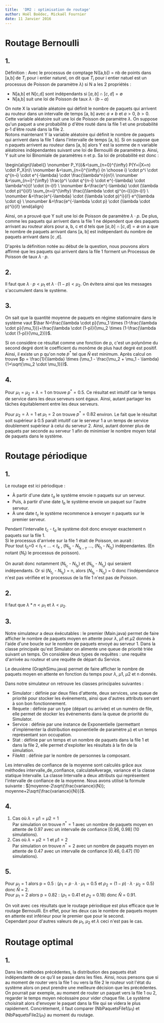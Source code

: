 ```yaml
---
title:  'DM2 : optimisation de routage'
author: Hoël Boëdec, Mickaël Fournier
date: 11 Janvier 2016
---
```


# Routage Bernoulli

## 1.

Définition : Avec le processus de comptage N([a,b]) = nb de points dans [a,b] de $T_i$ pour i entier naturel, on dit que $T_i$ pour i entier natuel est un processus de Poisson de paramètre $\lambda$) si N a les 2 propriétés :  
  - N[a,b] et N[c,d] sont indépendants si $[a, b] \cap [c, d] = \emptyset$  
  - N[a,b] suit une loi de Poisson de taux $\lambda \cdot (b-a)$

On note X la variable aléatoire qui définit le nombre de paquets qui arrivent au routeur dans un intervalle de temps [a, b] avec $a\not=b$ et $a>0$, $b>0$. Cette variable aléatoire suit une loi de Poisson de paramètre $\lambda$. On suppose qu'un paquet a une probabilité p d'être routé dans la file 1 et une probabilité p-1 d'être routé dans la file 2.  
Notons maintenant Y la variable aléatoire qui définit le nombre de paquets qui arrivent dans la file 1 dans l'intervalle de temps [a, b]. Si on suppose que n paquets arrivent au routeur dans [a, b] alors Y est la somme de n variable aléatoires indépendantes suivant une loi de Bernouilli de paramètre p. Ainsi, Y suit une loi Binomiale de paramètres n et p. Sa loi de probabilité est donc :

\begin{align}\label{}
      \nonumber P_Y(i)&=\sum_{n=0}^{\infty} P(Y=i|X=n) \cdot P_X(n)\\
      \nonumber &=\sum_{n=i}^{\infty} {n \choose i} \cdot p^i \cdot q^{n-i} \cdot e^{-\lambda} \cdot \frac{\lambda^n}{n!}\\
      \nonumber &=\sum_{n=i}^{\infty} \frac{p^i \cdot q^{n-i} \cdot e^{-\lambda} \cdot \lambda^n}{i! \cdot (n-i)!} \\
      \nonumber &=\frac{e^{-\lambda} \cdot (\lambda \cdot p)^i}{i!}  \sum_{n=i}^{\infty} \frac{(\lambda \cdot q)^{n-i}}{(n-i)!} \\
      \nonumber &=\frac{e^{-\lambda} \cdot (\lambda \cdot p)^i}{i!} e^{\lambda \cdot q} \\
      \nonumber &=\frac{e^{-\lambda \cdot p} \cdot (\lambda \cdot p)^i}{i!}
      \end{align}

Ainsi, on a prouvé que Y suit une loi de Poisson de paramètre $\lambda \cdot p$. De plus, comme les paquets qui arrivent dans la file 1 ne dépendent que des paquets arrivant au routeur alors pour a, b, c et d tels que $[a, b] \cap [c, d] = \emptyset$ on a que le nombre de paquets arrivant dans [a, b] est indépendant du nombre de paquets arrivant dans [c ,d].  

D'après la définition notée au début de la question, nous pouvons alors affirmé que les paquets qui arrivent dans la file 1 forment un Processus de Poisson de taux $\lambda \cdot p$.

## 2.
Il faut que $\lambda \cdot p<\mu_1$ et $\lambda \cdot (1-p)<\mu_2$. On évitera ainsi que les messages s'accumulent dans le système.

## 3.
On sait que la quantité moyenne de paquets en régime stationnaire dans le système vaut $\bar N=\frac{\lambda \cdot p}{\mu_1 \times (1-\frac{\lambda \cdot p}{\mu_1})}+\frac{\lambda \cdot (1-p)}{\mu_2 \times (1-\frac{\lambda \cdot (1-p)}{\mu_2})}$.

Si on considère ce résultat comme une fonction de p, c'est un polynôme du second degré dont le coefficient du monôme de plus haut degré est positif. Ainsi, il existe un p qu'on note $p^*$ tel que $\bar N$ est minimum.
Après calcul on trouve $p = \frac{1}{\lambda} \times (\mu_1 - \frac{\mu_2 + \mu_1 - \lambda}{1+\sqrt{\mu_2 \cdot \mu_1}})$.

## 4.
Pour $\mu_1=\mu_2=\lambda=1$ on trouve $p^*=0.5$. Ce résultat est intuitif car le temps de service dans les deux serveurs sont égaux. Ainsi, autant partager les tâches équitablement entre les deux serveurs.

Pour $\mu_2=\lambda=1$ et $\mu_1=2$ on trouve $p^*=0.82$ environ. Le fait que le résultat soit supérieur à 0.5 paraît intuitif car le serveur 1 a un temps de service doublement supérieur à celui du serveur 2. Ainsi, autant donner plus de paquets par seconde au serveur 1 afin de minimiser le nombre moyen total de paquets dans le système.

# Routage périodique

## 1.
Le routage est ici périodique :

- À partir d'une date $t_a$ le système envoie n paquets sur un serveur.
- Puis, à partir d'une date $t_b$ le système envoie un paquet sur l'autre serveur.
- À une date $t_c$ le système recommence à envoyer n paquets sur le premier serveur.

Pendant l'intervalle $t_c$ - $t_a$ le système doit donc envoyer exactement n paquets sur la file 1.    
Si le processus d'arrivée sur la file 1 était de Poisson, on aurait :  
Pour tout $t_0$=0 < $t_1$ < ... < $t_k$ , ($N_{t_k}$ - $N_{t_{k-1}}$, ..., ($N_{t_1}$ - $N_{t_0}$) indépendantes. (En notant ($N_t$) le processus de poisson).

On aurait donc notamment ($N_{t_c}$ - $N_{t_b}$) et ($N_{t_b}$ - $N_{t_a}$) qui seraient indépendants. Or si ($N_{t_c}$ - $N_{t_b}$) = n, alors ($N_{t_b}$ - $N_{t_a}$) = 0 donc l'indépendance n'est pas vérifiée et le processus de la file 1 n'est pas de Poisson.

## 2.
Il faut que $\lambda*n<\mu_1$ et $\lambda<\mu_2$.

## 3.
Notre simulateur a deux éxécutables : le premier (Main.java) permet de faire afficher le nombre de paquets moyen en attente pour $\lambda$, $\mu1$ et $\mu2$ donnés à l'aide d'une boucle sur le nombre de paquets envoyé au serveur 1. Dans la classe principale qu'est Simulator on alimente une queue de priorité triée suivant un temps. On considère deux types de requêtes : une requête d'arrivée au routeur et une requête de départ du Service.

Le deuxième (GraphSimu.java) permet de faire afficher le nombre de paquets moyen en attente en fonction du temps pour $\lambda$, $\mu1$, $\mu2$ et n donnés.

Dans notre simulateur on retrouve les classes principales suivantes :

  - Simulator : définie par deux files d'attente, deux services, une queue de priorité pour stocker les événements, ainsi que d'autres attributs servant à son bon fonctionnement.
  - Requete : définie par un type (départ ou arrivée) et un numéro de file, elle permet de stocker les événements dans la queue de priorité du Simulator.
  - Service : définie par une instance de Exponentielle (permettant d'implémenter la distribution exponentielle de paramètre $\mu$) et un temps représentant son occupation.
  - Stat : définie par un temps et un nombre de paquets dans la file 1 et dans la file 2, elle permet d'exploiter les résultats à la fin de la simulation.
  - FileAtt : définie par le nombre de personnes la composant.

Les intervalles de confiance de la moyenne sont calculés grâce aux méthodes intervalle_de_confiance, calculateAverage, variance et la classe statique Intervalle. La classe Intervalle a deux attributs qui représentent l'intervalle de confiance de la moyenne. Nous avons utilisé la formule suivante : $[moyenne-2\sqrt{\frac{variance}{N}}; moyenne+2\sqrt{\frac{variance}{N}}]$.

## 4.

1. Cas où $\lambda=\mu1=\mu2=1$  
  Par simulation on trouve $n^*=1$ avec un nombre de paquets moyen en attente de 0.97 avec un intervalle de confiance [0.96, 0.98] (10 simulations).
2. Cas où $\lambda=\mu2=1$ et $\mu1=2$  
  Par simulation on trouve $n^*=2$ avec un nombre de paquets moyen en attente de 0.47 avec un intervalle de confiance [0.46, 0.47] (10 simulations).

## 5.
Pour $\mu_1=1$ alors p = 0.5 : ($\rho_1 = p \cdot \lambda \cdot \mu_1 = 0.5$ et $\rho_2 = (1-p) \cdot \lambda \cdot \mu_2 = 0.5$) donc $\bar N$ = 2.  
Pour $\mu_1=2$ alors p = 0.82 : ($\rho_1$ = 0.41 et $\rho_2$ = 0.18) donc $\bar N$ = 0.91.  

On voit avec ces résultats que le routage périodique est plus efficace que le routage Bernouilli. En effet, pour les deux cas le nombre de paquets moyen en attente est inférieur pour le premier que pour le second.  
Cependant pour d'autres valeurs de $\mu_1$, $\mu_2$ et $\lambda$ ceci n'est pas le cas.

# Routage optimal

## 1.
Dans les méthodes précédentes, la distribution des paquets était indépendante de ce qu’il se passe dans les files. Ainsi, nous pensons que si au moment de router vers la file 1 ou vers la file 2 le routeur voit l'état du système alors on peut prendre une meilleure décision que les précédentes.  
On pourrait par exemple, au moment de router un paquet vers la file 1 ou 2, regarder le temps moyen nécéssaire pour vider chaque file. Le système choisirait alors d'envoyer le paquet dans la file qui se videra le plus rapidement. Concrètement, il faut comparer (NbPaquetsFile1/$\mu_1$) et (NbPaquetsFile2/$\mu_1$) au moment du routage.

